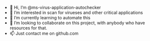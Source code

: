 - 👋 Hi, I’m @ms-virus-application-autochecker
- 👀 I’m interested in scan for virueses and other critical applications
- 🌱 I’m currently learning to automate this
- 💞️ I’m looking to collaborate on this project, with anybody who have resources for that.
- 📫 Just contact me on github.com
<!---
ms-virus-checker/ms-virus-checker is a ✨ special ✨ repository because its `README.md` (this file) appears on your GitHub profile.
You can click the Preview link to take a look at your changes.
--->
